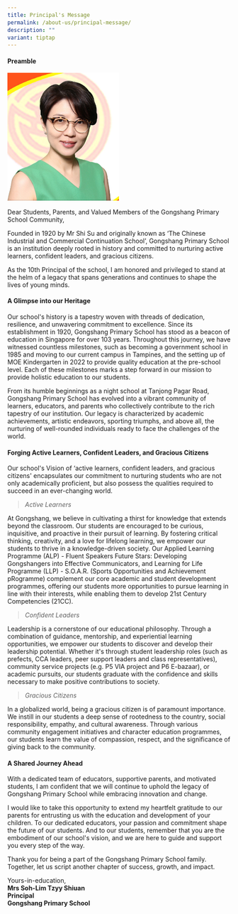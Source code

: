 ```yaml
---
title: Principal's Message
permalink: /about-us/principal-message/
description: ""
variant: tiptap
---
```

<h4><strong>Preamble</strong></h4>
<div class="isomer-image-wrapper">
<img style="width: 50%;" height="auto" width="100%" src="/images/mrssoh.jpg">
</div>
<p>Dear Students, Parents, and Valued Members of the Gongshang Primary School
Community,</p>
<p>Founded in 1920 by Mr Shi Su and originally known as ‘The Chinese Industrial
and Commercial Continuation School’, Gongshang Primary School is an institution
deeply rooted in history and committed to nurturing active learners, confident
leaders, and gracious citizens.</p>
<p>As the 10th Principal of the school, I am honored and privileged to stand
at the helm of a legacy that spans generations and continues to shape the
lives of young minds.</p>
<p></p>
<h4><strong>A Glimpse into our Heritage</strong></h4>
<p>Our school's history is a tapestry woven with threads of dedication, resilience,
and unwavering commitment to excellence. Since its establishment in 1920,
Gongshang Primary School has stood as a beacon of education in Singapore
for over 103 years. Throughout this journey, we have witnessed countless
milestones, such as becoming a government school in 1985 and moving to
our current campus in Tampines, and the setting up of MOE Kindergarten
in 2022 to provide quality education at the pre-school level. Each of these
milestones marks a step forward in our mission to provide holistic education
to our students.</p>
<p>From its humble beginnings as a night school at Tanjong Pagar Road, Gongshang
Primary School has evolved into a vibrant community of learners, educators,
and parents who collectively contribute to the rich tapestry of our institution.
Our legacy is characterized by academic achievements, artistic endeavors,
sporting triumphs, and above all, the nurturing of well-rounded individuals
ready to face the challenges of the world.</p>
<h4><strong>Forging Active Learners, Confident Leaders, and Gracious Citizens</strong></h4>
<p>Our school's Vision of ‘active learners, confident leaders, and gracious
citizens' encapsulates our commitment to nurturing students who are not
only academically proficient, but also possess the qualities required to
succeed in an ever-changing world.</p>
<blockquote>
<p><em>Active Learners</em>
</p>
</blockquote>
<p>At Gongshang, we believe in cultivating a thirst for knowledge that extends
beyond the classroom. Our students are encouraged to be curious, inquisitive,
and proactive in their pursuit of learning. By fostering critical thinking,
creativity, and a love for lifelong learning, we empower our students to
thrive in a knowledge-driven society. Our Applied Learning Programme (ALP)
- Fluent Speakers Future Stars: Developing Gongshangers into Effective
Communicators, and Learning for Life Programme (LLP) - S.O.A.R. (Sports
Opportunities and Achievement pRogramme) complement our core academic and
student development programmes, offering our students more opportunities
to pursue learning in line with their interests, while enabling them to
develop 21st Century Competencies (21CC).</p>
<blockquote>
<p><em>Confident Leaders</em>
</p>
</blockquote>
<p>Leadership is a cornerstone of our educational philosophy. Through a combination
of guidance, mentorship, and experiential learning opportunities, we empower
our students to discover and develop their leadership potential. Whether
it's through student leadership roles (such as prefects, CCA leaders, peer
support leaders and class representatives), community service projects
(e.g. P5 VIA project and P6 E-bazaar), or academic pursuits, our students
graduate with the confidence and skills necessary to make positive contributions
to society.</p>
<blockquote>
<p><em>Gracious Citizens</em>
</p>
</blockquote>
<p>In a globalized world, being a gracious citizen is of paramount importance.
We instill in our students a deep sense of rootedness to the country, social
responsibility, empathy, and cultural awareness. Through various community
engagement initiatives and character education programmes, our students
learn the value of compassion, respect, and the significance of giving
back to the community.</p>
<h4><strong>A Shared Journey Ahead</strong></h4>
<p>With a dedicated team of educators, supportive parents, and motivated
students, I am confident that we will continue to uphold the legacy of
Gongshang Primary School while embracing innovation and change.</p>
<p>I would like to take this opportunity to extend my heartfelt gratitude
to our parents for entrusting us with the education and development of
your children. To our dedicated educators, your passion and commitment
shape the future of our students. And to our students, remember that you
are the embodiment of our school's vision, and we are here to guide and
support you every step of the way.</p>
<p>Thank you for being a part of the Gongshang Primary School family. Together,
let us script another chapter of success, growth, and impact.</p>
<p></p>
<p>Yours-in-education,
<br><strong>Mrs Soh-Lim Tzyy Shiuan <br>Principal <br>Gongshang Primary School </strong>
<br>
</p>
<p></p>